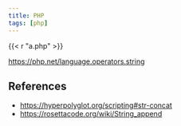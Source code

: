 ```yaml
---
title: PHP
tags: [php]
---
```


{{< r "a.php" >}}

<https://php.net/language.operators.string>

## References

- <https://hyperpolyglot.org/scripting#str-concat>
- <https://rosettacode.org/wiki/String_append>
